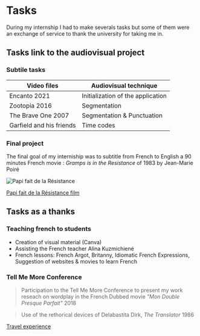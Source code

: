 # Tasks
During my internship I had to make severals tasks but some of them were an exchange of service to thank the university for taking me in. 
## Tasks link to the audiovisual project
### Subtile tasks
Video files |  Audiovisual technique 
----------- | -----------------------
Encanto 2021| Initialization of the application
Zootopia 2016 | Segmentation
The Brave One 2007 | Segmentation & Punctuation 
Garfield and his friends | Time codes
### Final project
The final goal of my interniship was to subtitle from French to English a 90 minutes French movie : *Gramps is in the Resistance* of 1983 
by Jean-Marie Poiré

![Papi fait de la Résistance](https://fr.web.img3.acsta.net/medias/nmedia/18/70/00/89/20322427.jpg)


[Papi fait de la Résistance film](https://archive.org/details/papy-fait-de-la-resistance-1983)

## Tasks as a thanks 

### Teaching french to students
* Creation of visual material (Canva)
* Assisting the French teacher Alina Kuzmichiené
* French lessons: French Argot, Britanny, Idiomatic French Expressions, Suggestion of websites & movies to learn French
  
### Tell Me More Conference 
 > Participation to the Tell Me More Conference to present my work reseach on wordplay in the French Dubbed movie 
_"Mon Double Presque Parfait"_ 2018

 > Use of the rethorical devices of Delabastita Dirk, *The Translator* 1986

[Travel experience](https://github.com/acglaz/Internship-Luthiania/blob/main/3-Travel%20experience.md)
